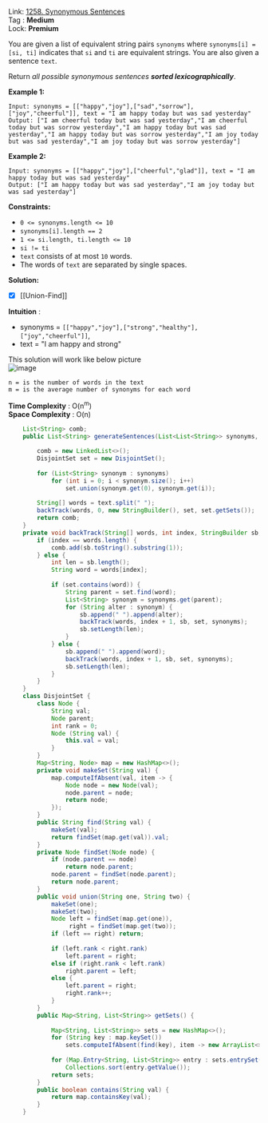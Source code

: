 Link: [1258. Synonymous Sentences](https://leetcode.com/problems/synonymous-sentences/) <br>
Tag : **Medium**<br>
Lock: **Premium**

You are given a list of equivalent string pairs `synonyms` where `synonyms[i] = [si, ti]` indicates that `si` and `ti` are equivalent strings. You are also given a sentence `text`.

Return _all possible synonymous sentences **sorted lexicographically**_.

**Example 1:**
```
Input: synonyms = [["happy","joy"],["sad","sorrow"],["joy","cheerful"]], text = "I am happy today but was sad yesterday"
Output: ["I am cheerful today but was sad yesterday","I am cheerful today but was sorrow yesterday","I am happy today but was sad yesterday","I am happy today but was sorrow yesterday","I am joy today but was sad yesterday","I am joy today but was sorrow yesterday"]
```

**Example 2:**
```
Input: synonyms = [["happy","joy"],["cheerful","glad"]], text = "I am happy today but was sad yesterday"
Output: ["I am happy today but was sad yesterday","I am joy today but was sad yesterday"]
```

**Constraints:**
-   `0 <= synonyms.length <= 10`
-   `synonyms[i].length == 2`
-   `1 <= si.length, ti.length <= 10`
-   `si != ti`
-   `text` consists of at most `10` words.
-   The words of `text` are separated by single spaces.


**Solution:**

- [x] [[Union-Find]]

**Intuition** :

-   synonyms = ```[["happy","joy"],["strong","healthy"],["joy","cheerful"]]```,
-   text = "I am happy and strong"

This solution will work like below picture  
![image](https://assets.leetcode.com/users/hiepit/image_1573965953.png)


```
n = is the number of words in the text
m = is the average number of synonyms for each word
```
**Time Complexity** : O(n<sup>m</sup>)<br>
**Space Complexity** : O(n)

```java
    List<String> comb;
    public List<String> generateSentences(List<List<String>> synonyms, String text) {
        
        comb = new LinkedList<>();
        DisjointSet set = new DisjointSet();
        
        for (List<String> synonym : synonyms)
            for (int i = 0; i < synonym.size(); i++)
                set.union(synonym.get(0), synonym.get(i));
        
        String[] words = text.split(" ");
        backTrack(words, 0, new StringBuilder(), set, set.getSets());
        return comb;
    }
    private void backTrack(String[] words, int index, StringBuilder sb, DisjointSet set, Map<String, List<String>> synonyms) {
        if (index == words.length) {
            comb.add(sb.toString().substring(1));
        } else {
            int len = sb.length();
            String word = words[index];
            
            if (set.contains(word)) {
                String parent = set.find(word);
                List<String> synonym = synonyms.get(parent);
                for (String alter : synonym) {
                    sb.append(" ").append(alter);
                    backTrack(words, index + 1, sb, set, synonyms);
                    sb.setLength(len);
                }
            } else {
                sb.append(" ").append(word);
                backTrack(words, index + 1, sb, set, synonyms);
                sb.setLength(len);
            }
        }
    }
    class DisjointSet {
        class Node {
            String val;
            Node parent;
            int rank = 0;
            Node (String val) {
                this.val = val;
            }
        }
        Map<String, Node> map = new HashMap<>();
        private void makeSet(String val) {
            map.computeIfAbsent(val, item -> {
                Node node = new Node(val);
                node.parent = node;
                return node;
            });
        }
        public String find(String val) {
            makeSet(val);
            return findSet(map.get(val)).val;
        }
        private Node findSet(Node node) {
            if (node.parent == node)
                return node.parent;
            node.parent = findSet(node.parent);
            return node.parent;
        }
        public void union(String one, String two) {
            makeSet(one);
            makeSet(two);
            Node left = findSet(map.get(one)),
                 right = findSet(map.get(two));
            if (left == right) return;
            
            if (left.rank < right.rank)
                left.parent = right;
            else if (right.rank < left.rank)
                right.parent = left;
            else {
                left.parent = right;
                right.rank++;
            }
        }
        public Map<String, List<String>> getSets() {
            
            Map<String, List<String>> sets = new HashMap<>();
            for (String key : map.keySet())
                sets.computeIfAbsent(find(key), item -> new ArrayList<>()).add(key);
            
            for (Map.Entry<String, List<String>> entry : sets.entrySet())
                Collections.sort(entry.getValue());
            return sets;
        }
        public boolean contains(String val) {
            return map.containsKey(val);
        }
    }
```
